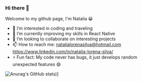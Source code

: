 ### Hi there 👋

Welcome to my github page, I'm Natalia 😀

- 👀 I’m interested in coding and traveling
- 🌱 I’m currently improving my skills in React Native
- 👯 I’m looking to collaborate on interesting projects
- 📫 How to reach me: natalialorenasilva@hotmail.com  https://www.linkedin.com/in/natalia-lorena-silva/
- ⚡ Fun fact: My code never has bugs, it just develops random unexpected features 😄


![Anurag's GitHub stats](https://github-readme-stats.vercel.app/api?username=natiloresilva&count_private=true&theme=cobalt))]



